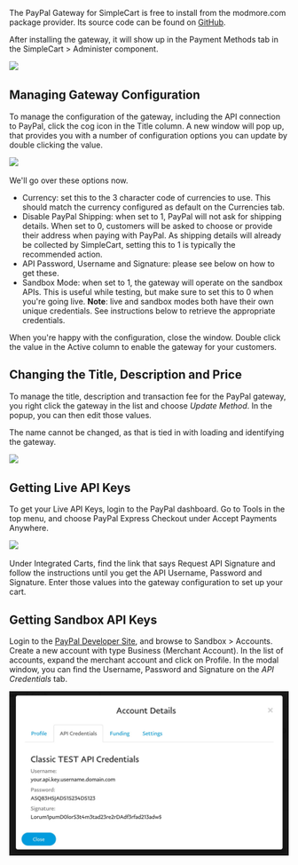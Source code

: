 The PayPal Gateway for SimpleCart is free to install from the modmore.com package provider. Its source code can be found on [GitHub](https://github.com/modmore/SimpleCart_PayPal).

After installing the gateway, it will show up in the Payment Methods tab in the SimpleCart > Administer component.

 [ ![](https://assets.modmore.com/uploads/2015/06/Screen_Shot_2015_06_11_at_17.05.04.png)](https://assets.modmore.com/uploads/2015/06/Screen_Shot_2015_06_11_at_17.05.04.png)

## Managing Gateway Configuration

To manage the configuration of the gateway, including the API connection to PayPal, click the cog icon in the Title column. A new window will pop up, that provides you with a number of configuration options you can update by double clicking the value.

 [ ![](https://assets.modmore.com/uploads/2015/06/Screen_Shot_2015_06_11_at_17.07.42.png)](https://assets.modmore.com/uploads/2015/06/Screen_Shot_2015_06_11_at_17.07.42.png)

We'll go over these options now.

- Currency: set this to the 3 character code of currencies to use. This should match the currency configured as default on the Currencies tab.
- Disable PayPal Shipping: when set to 1, PayPal will not ask for shipping details. When set to 0, customers will be asked to choose or provide their address when paying with PayPal. As shipping details will already be collected by SimpleCart, setting this to 1 is typically the recommended action.
- API Password, Username and Signature: please see below on how to get these.
- Sandbox Mode: when set to 1, the gateway will operate on the sandbox APIs. This is useful while testing, but make sure to set this to 0 when you're going live. **Note**: live and sandbox modes both have their own unique credentials. See instructions below to retrieve the appropriate credentials.

When you're happy with the configuration, close the window. Double click the value in the Active column to enable the gateway for your customers.

## Changing the Title, Description and Price

To manage the title, description and transaction fee for the PayPal gateway, you right click the gateway in the list and choose _Update Method_. In the popup, you can then edit those values.

The name cannot be changed, as that is tied in with loading and identifying the gateway.

 [ ![](https://assets.modmore.com/uploads/2015/06/Screen_Shot_2015_06_11_at_17.16.55.png)](https://assets.modmore.com/uploads/2015/06/Screen_Shot_2015_06_11_at_17.16.55.png)

## Getting Live API Keys

To get your Live API Keys, login to the PayPal dashboard. Go to Tools in the top menu, and choose PayPal Express Checkout under Accept Payments Anywhere.

 [ ![](https://assets.modmore.com/uploads/2015/06/Screen_Shot_2015_06_11_at_17.30.33.png)](https://assets.modmore.com/uploads/2015/06/Screen_Shot_2015_06_11_at_17.30.33.png)

Under Integrated Carts, find the link that says Request API Signature and follow the instructions until you get the API Username, Password and Signature. Enter those values into the gateway configuration to set up your cart.

## Getting Sandbox API Keys

Login to the [PayPal Developer Site](https://developer.paypal.com/developer/accounts/), and browse to Sandbox > Accounts. Create a new account with type Business (Merchant Account). In the list of accounts, expand the merchant account and click on Profile. In the modal window, you can find the Username, Password and Signature on the _API Credentials_ tab.

![PayPal Sandbox](../../images/paypal-sandbox.jpg)
